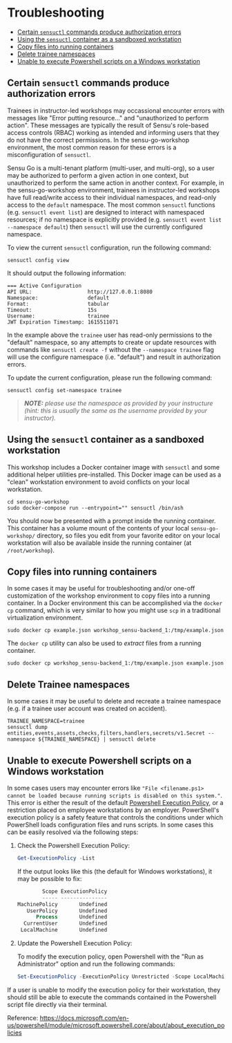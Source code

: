 # Troubleshooting

- [Certain `sensuctl` commands produce authorization errors](#certain-sensuctl-commands-produce-authorization-errors)
- [Using the `sensuctl` container as a sandboxed workstation](#using-the-sensuctl-container-as-a-sandboxed-workstation)
- [Copy files into running containers](#copy-files-into-running-containers)
- [Delete trainee namespaces](#delete-trainee-namespaces)
- [Unable to execute Powershell scripts on a Windows workstation](#unable-to-execute-powershell-scripts-on-a-windows-workstation)

## Certain `sensuctl` commands produce authorization errors

Trainees in instructor-led workshops may occassional encounter errors with messages like "Error putting resource..." and "unauthorized to perform action".
These messages are typically the result of Sensu's role-based access controls (RBAC) working as intended and informing users that they do not have the correct permissions.
In the sensu-go-workshop environment, the most common reason for these errors is a misconfiguration of `sensuctl`.

Sensu Go is a multi-tenant platform (multi-user, and multi-org), so a user may be authorized to perform a given action in one context, but unauthorized to perform the same action in another context.
For example, in the sensu-go-workshop environment, trainees in instructor-led workshops have full read/write access to their individual namespaces, and read-only access to the `default` namespace.
The most common `sensuctl` functions (e.g. `sensuctl event list`) are designed to interact with namespaced resources; if no namespace is explicitly provided (e.g. `sensuctl event list --namespace default`) then `sensuctl` will use the currently configured namespace.

To view the current `sensuctl` configuration, run the following command:

```shell
sensuctl config view
```

It should output the following information:

```
=== Active Configuration
API URL:                  http://127.0.0.1:8080
Namespace:                default
Format:                   tabular
Timeout:                  15s
Username:                 trainee
JWT Expiration Timestamp: 1615511071
```

In the example above the `trainee` user has read-only permissions to the "default" namespace, so any attempts to create or update resources with commands like `sensuctl create -f` without the `--namespace trainee` flag will use the configure namespace (i.e. "default") and result in authorization errors.

To update the current configuration, please run the following command:

```
sensuctl config set-namespace trainee
```

> _**NOTE:** please use the namespace as provided by your instructure (hint: this is usually the same as the username provided by your instructor)._

## Using the `sensuctl` container as a sandboxed workstation

This workshop includes a Docker container image with `sensuctl` and some additional helper utilities pre-installed.
This Docker image can be used as a "clean" workstation environment to avoid conflicts on your local workstation.

```
cd sensu-go-workshop
sudo docker-compose run --entrypoint="" sensuctl /bin/ash
```

You should now be presented with a prompt inside the running container.
This container has a volume mount of the contents of your local `sensu-go-workshop/` directory, so files you edit from your favorite editor on your local workstation will also be available inside the running container (at `/root/workshop`).

## Copy files into running containers

In some cases it may be useful for troubleshooting and/or one-off customization of the workshop environment to copy files into a running container.
In a Docker environment this can be accomplished via the `docker cp` command, which is very similar to how you might use `scp` in a traditional virtualization environment.

```shell
sudo docker cp example.json workshop_sensu-backend_1:/tmp/example.json
```

The `docker cp` utility can also be used to _extract_ files from a running container.

```shell
sudo docker cp workshop_sensu-backend_1:/tmp/example.json example.json
```

## Delete Trainee namespaces

In some cases it may be useful to delete and recreate a trainee namespace (e.g. if a trainee user account was created on accident).

```shell
TRAINEE_NAMESPACE=trainee
sensuctl dump entities,events,assets,checks,filters,handlers,secrets/v1.Secret --namespace ${TRAINEE_NAMESPACE} | sensuctl delete
```

## Unable to execute Powershell scripts on a Windows workstation

In some cases users may encounter errors like `"File <filename.ps1> cannot be loaded because running scripts is disabled on this system."`. 
This error is either the result of the default [Powershell Execution Policy](https://docs.microsoft.com/en-us/powershell/module/microsoft.powershell.core/about/about_execution_policies), or a restriction placed on employee workstations by an employer. 
PowerShell's execution policy is a safety feature that controls the conditions under which PowerShell loads configuration files and runs scripts.
In some cases this can be easily resolved via the following steps: 

1. Check the Powershell Execution Policy: 

   ```powershell
   Get-ExecutionPolicy -List
   ```

   If the output looks like this (the default for Windows workstations), it may be possible to fix:

   ```powershell
           Scope ExecutionPolicy
           ----- ---------------
   MachinePolicy       Undefined
      UserPolicy       Undefined
         Process       Undefined
     CurrentUser       Undefined
    LocalMachine       Undefined
   ```

1. Update the Powershell Execution Policy: 

   To modify the execution policy, open Powershell with the "Run as Administrator" option and run the following commands:

   ```powershell
   Set-ExecutionPolicy -ExecutionPolicy Unrestricted -Scope LocalMachine
   ```

If a user is unable to modify the execution policy for their workstation, they should still be able to execute the commands contained in the Powershell script file directly via their terminal.

Reference: https://docs.microsoft.com/en-us/powershell/module/microsoft.powershell.core/about/about_execution_policies